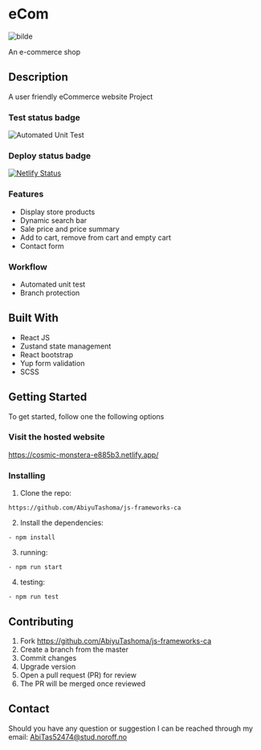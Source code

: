 # eCom

![bilde](https://github.com/user-attachments/assets/7a244a8e-06ec-42e6-8891-d6888a88fe33)

An e-commerce shop

## Description

A user friendly eCommerce website Project

### Test status badge

![Automated Unit Test](https://github.com/AbiyuTashoma/js-frameworks-ca/actions/workflows/test.yml/badge.svg)

### Deploy status badge

[![Netlify Status](https://api.netlify.com/api/v1/badges/164eaf81-94d1-45ba-bf54-dc50bac1508b/deploy-status)](https://app.netlify.com/sites/cosmic-monstera-e885b3/deploys)

### Features

- Display store products
- Dynamic search bar
- Sale price and price summary
- Add to cart, remove from cart and empty cart
- Contact form

### Workflow

- Automated unit test
- Branch protection

## Built With

- React JS
- Zustand state management
- React bootstrap
- Yup form validation
- SCSS

## Getting Started

To get started, follow one the following options

### Visit the hosted website

https://cosmic-monstera-e885b3.netlify.app/

### Installing

1. Clone the repo:

```
https://github.com/AbiyuTashoma/js-frameworks-ca
```

2. Install the dependencies:

```
- npm install
```

3. running:

```
- npm run start
```

4. testing:

```
- npm run test
```

## Contributing

1. Fork https://github.com/AbiyuTashoma/js-frameworks-ca
2. Create a branch from the master
3. Commit changes
4. Upgrade version
5. Open a pull request (PR) for review
6. The PR will be merged once reviewed

## Contact

Should you have any question or suggestion I can be reached through my email: AbiTas52474@stud.noroff.no
